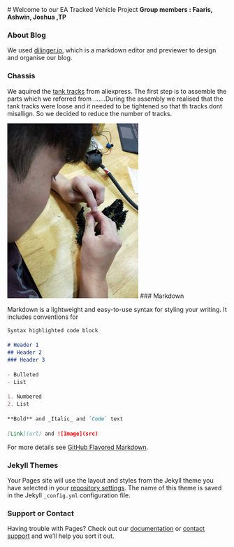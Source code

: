 <html>
# Welcome to our EA Tracked Vehicle Project 
<body>
  <b> Group members : Faaris, Ashwin, Joshua ,TP </b>
</body>

### About Blog

We used [dilinger.io](https://dillinger.io/), which is a markdown editor and previewer to design and organise our blog.

### Chassis

We aquired the [tank tracks](https://www.aliexpress.com/item/32894272875.html?spm=a2g0o.productlist.0.0.d3cb19bd9sfepC&algo_pvid=d9c07dbd-8843-46c1-b17d-9126fe397c92&algo_expid=d9c07dbd-8843-46c1-b17d-9126fe397c92-7&btsid=cbdd70e1-9060-4310-8902-0427e99a4df9&ws_ab_test=searchweb0_0,searchweb201602_3,searchweb201603_55) from aliexpress. The first step is to assemble the parts which we referred from .......During the assembly we realised that the tank tracks were loose and it needed to be tightened so that th tracks dont misallign. So we decided to reduce the number of tracks.

<img src="joshuachangingtanktracks.jpg" width="300">
### Markdown

Markdown is a lightweight and easy-to-use syntax for styling your writing. It includes conventions for

```markdown
Syntax highlighted code block

# Header 1
## Header 2
### Header 3

- Bulleted
- List

1. Numbered
2. List

**Bold** and _Italic_ and `Code` text

[Link](url) and ![Image](src)
```

For more details see [GitHub Flavored Markdown](https://guides.github.com/features/mastering-markdown/).

### Jekyll Themes

Your Pages site will use the layout and styles from the Jekyll theme you have selected in your [repository settings](https://github.com/QaysFaaris23/EA/settings). The name of this theme is saved in the Jekyll `_config.yml` configuration file.

### Support or Contact

Having trouble with Pages? Check out our [documentation](https://help.github.com/categories/github-pages-basics/) or [contact support](https://github.com/contact) and we’ll help you sort it out.
</html>


